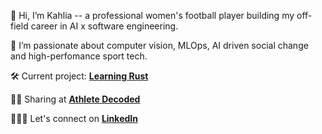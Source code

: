 👋 Hi, I’m Kahlia -- a professional women's football player building my off-field career in AI x software engineering.

🧪 I’m passionate about computer vision, MLOps, AI driven social change and high-perfomance sport tech.

🛠️ Current project: **[Learning Rust](https://github.com/athletedecoded/rust)**

👩‍💻 Sharing at **[Athlete Decoded](https://athletedecoded.com/)**

🤵🏼‍♀️ Let's connect on **[LinkedIn](https://www.linkedin.com/in/kahliahogg/)**
